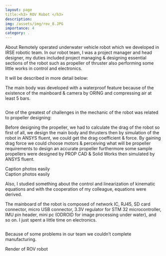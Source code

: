 ```yaml
---
layout: page
title:<h3> ROV Robot </h3>
description: 
img: /assets/img/rov_8.JPG
importance: 4
category: .
---
```


About
Remotely operated underwater vehicle robot which we developed in IRSE robotic team.
In our robot team, I was a project manager and head designer, my duties included project managing & designing essential sections of the robot such as propeller of thruster also performing some little works in control and electronics.

It will be described in more detail below:

The main body was developed with a waterproof feature because of the existence of the mainboard & camera by ORING and compressing air at least 5 bars.





<div class="row">
    <div class="col-sm mt-3 mt-md-0">
        <img class="img-fluid rounded z-depth-1" src="{{ '/assets/img/rov_1.JPG' | relative_url }}" alt="" title="example image"/>
    </div>
    <div class="col-sm mt-3 mt-md-0">
        <img class="img-fluid rounded z-depth-1" src="{{ '/assets/img/rov_2.JPG' | relative_url }}" alt="" title="example image"/>
    </div>
     <div class="col-sm mt-3 mt-md-0">
        <img class="img-fluid rounded z-depth-1" src="{{ '/assets/img/rov_3.JPG' | relative_url }}" alt="" title="example image"/>
    </div> 
</div>

One of the greatest of challenges in the mechanic of the robot was related to propeller designing:

Before designing the propeller, we had to calculate the drag of the robot so first of all, we design the main body and thrusters then by simulation of the robot in ANSYS fluent, we could get the drag coefficient & force.
By gaining drag force we could choose motors & perceiving what will be propeller requirements to design an accurate propeller furthermore some sample propellers were designed by PROP CAD & Solid Works then simulated by ANSYS fluent.

<div class="row justify-content-sm-center">
    <div class="col-sm-8 mt-3 mt-md-0">
        <img class="img-fluid rounded z-depth-1" src="{{ '/assets/img/rov_4.JPG' | relative_url }}" alt="" title="example image"/>
    </div>
<div class="caption">
    Caption photos easily
</div> 

<div class="row justify-content-sm-center">
    <div class="col-sm-8 mt-3 mt-md-0">
        <img class="img-fluid rounded z-depth-1" src="{{ '/assets/img/rov_5.JPG' | relative_url }}" alt="" title="example image"/>
    </div>
<div class="caption">
    Caption photos easily
</div> 

Also, I studied something about the control and linearization of kinematic equations and with the cooperation of my colleague, equations were derived. 

The mainboard of the robot is composed of network IC, RJ45, SD card connector, micro USB connector, 3.3V regulator for STM 32 microcontroller, IMU pin header, mini pc (ODROID for image processing under water), and so on.
I just spent a little time on electronics.

<div class="row">
    <div class="col-sm mt-3 mt-md-0">
        <img class="img-fluid rounded z-depth-1" src="{{ '/assets/img/rov_6.JPG' | relative_url }}" alt="" title="example image"/>
    </div>
    <div class="col-sm mt-3 mt-md-0">
        <img class="img-fluid rounded z-depth-1" src="{{ '/assets/img/rov_7.JPG' | relative_url }}" alt="" title="example image"/>
    </div>
</div>

Because of some problems in our team we couldn’t complete manufacturing.

<div class="row justify-content-sm-center">
    <div class="col-sm-8 mt-3 mt-md-0">
        <img class="img-fluid rounded z-depth-1" src="{{ '/assets/img/rov_8.JPG' | relative_url }}" alt="" title="example image"/>
    </div>
<div class="caption">
    Render of ROV robot
</div> 
